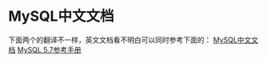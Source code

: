 # MySQL中文文档
下面两个的翻译不一样，英文文档看不明白可以同时参考下面的：
[MySQL中文文档](https://www.docs4dev.com/docs/zh/mysql/5.7/reference)
[MySQL 5.7参考手册](http://www.searchdoc.cn/rdbms/mysql/dev.mysql.com/doc/refman/5.7/en/index.com.coder114.cn.html)


